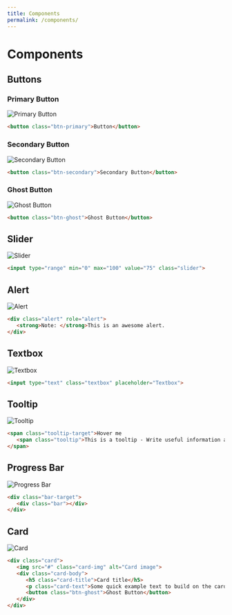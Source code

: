 ```yaml
---
title: Components
permalink: /components/
---
```


# Components

## Buttons
### Primary Button
![Primary Button](https://i.imgur.com/Fxll7m4.png)
```html
<button class="btn-primary">Button</button>
```

### Secondary Button
![Secondary Button](https://i.imgur.com/FcNa1LD.png)
```html
<button class="btn-secondary">Secondary Button</button>
```

### Ghost Button
![Ghost Button](https://i.imgur.com/Gx9shnY.png)
```html
<button class="btn-ghost">Ghost Button</button>
```

## Slider
![Slider](https://i.imgur.com/dvFzyp2.png)
```html
<input type="range" min="0" max="100" value="75" class="slider">
```

## Alert
![Alert](https://i.imgur.com/yoi93U5.png)
```html
<div class="alert" role="alert">
   <strong>Note: </strong>This is an awesome alert.
</div>
```

## Textbox
![Textbox](https://i.imgur.com/DWoRNy8.png)
```html
<input type="text" class="textbox" placeholder="Textbox">
```

## Tooltip
![Tooltip](https://i.imgur.com/rBrUebX.png)
```html
<span class="tooltip-target">Hover me
   <span class="tooltip">This is a tooltip - Write useful information about the element here</span>
</span>
```

## Progress Bar
![Progress Bar](https://i.imgur.com/Rn8y2tc.png)
```html
<div class="bar-target">
   <div class="bar"></div>
</div>
```

## Card
![Card](https://i.imgur.com/e2cLHvt.png)
```html
<div class="card">
   <img src="#" class="card-img" alt="Card image">
   <div class="card-body">
      <h5 class="card-title">Card title</h5>
      <p class="card-text">Some quick example text to build on the card title and make up the bulk of the card's content.</p>
      <button class="btn-ghost">Ghost Button</button>
   </div>
</div>
```
